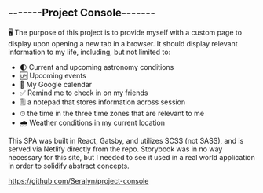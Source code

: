## -------Project Console-------
🖥
The purpose of this project is to provide myself with a custom page to display upon opening a new tab in a browser. It should display relevant information to my life, including, but not limited to:

- 🌓 Current and upcoming astronomy conditions
- 🆙 Upcoming events
- 📅 My Google calendar
- ✅ Remind me to check in on my friends
- 🗒 a notepad that stores information across session
- ⏱ the time in the three time zones that are relevant to me
- 🌧 Weather conditions in my current location

This SPA was built in React, Gatsby, and utilizes SCSS (not SASS), and is served via Netlify directly from the repo. Storybook was in no way necessary for this site, but I needed to see it used in a real world application in order to solidify abstract concepts.

https://github.com/Seralyn/project-console